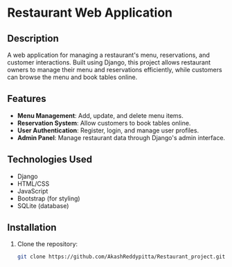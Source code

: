 # Restaurant Web Application
## Description
A web application for managing a restaurant's menu, reservations, and customer interactions. Built using Django, this project allows restaurant owners to manage their menu and reservations efficiently, while customers can browse the menu and book tables online.
## Features
- **Menu Management**: Add, update, and delete menu items.
- **Reservation System**: Allow customers to book tables online.
- **User Authentication**: Register, login, and manage user profiles.
- **Admin Panel**: Manage restaurant data through Django's admin interface.
## Technologies Used
- Django
- HTML/CSS
- JavaScript
- Bootstrap (for styling)
- SQLite (database)
## Installation
1. Clone the repository:
   ```bash
   git clone https://github.com/AkashReddypitta/Restaurant_project.git

